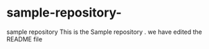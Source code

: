 # sample-repository-
sample repository 
This is the Sample repository .
we have edited the README file
